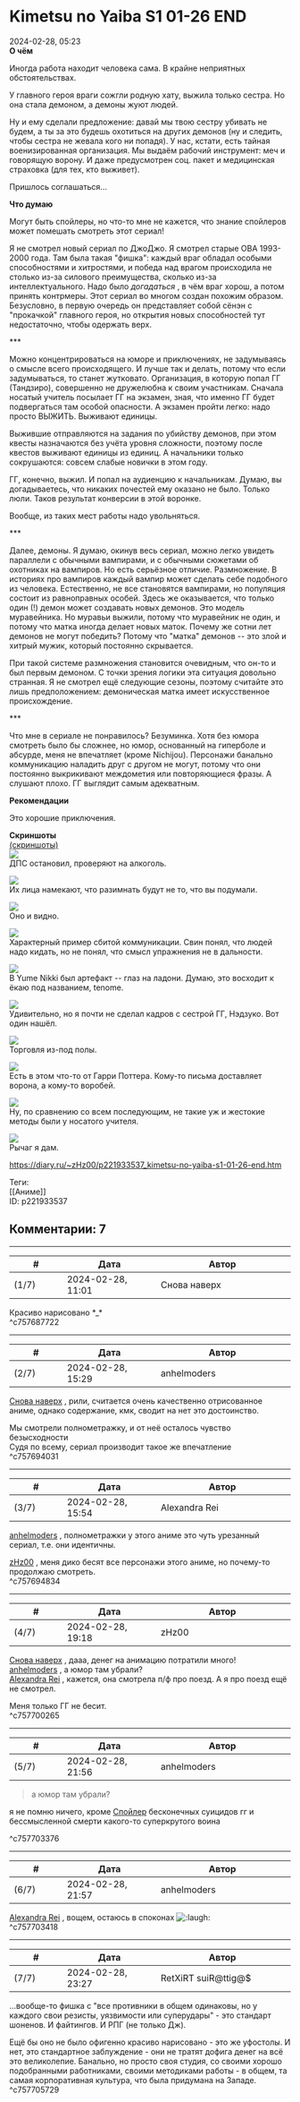 Kimetsu no Yaiba S1 01-26 END
=============================

  
2024-02-28, 05:23  
  **О чём**    
   
 Иногда работа находит человека сама. В крайне неприятных обстоятельствах.   
   
 У главного героя враги сожгли родную хату, выжила только сестра. Но она стала демоном, а демоны жуют людей.   
   
 Ну и ему сделали предложение: давай мы твою сестру убивать не будем, а ты за это будешь охотиться на других демонов (ну и следить, чтобы сестра не жевала кого ни попадя). У нас, кстати, есть тайная военизированная организация. Мы выдаём рабочий инструмент: меч и говорящую ворону. И даже предусмотрен соц. пакет и медицинская страховка (для тех, кто выживет).   
   
 Пришлось соглашаться...   
   
  **Что думаю**    
   
 Могут быть спойлеры, но что-то мне не кажется, что знание спойлеров может помешать смотреть этот сериал!   
   
 Я не смотрел новый сериал по ДжоДжо. Я смотрел старые ОВА 1993-2000 года. Там была такая "фишка": каждый враг обладал особыми способностями и хитростями, и победа над врагом происходила не столько из-за силового преимущества, сколько из-за интеллектуального. Надо было  *догадаться*  , в чём враг хорош, а потом принять контрмеры. Этот сериал во многом создан похожим образом. Безусловно, в первую очередь он представляет собой сёнэн с "прокачкой" главного героя, но открытия новых способностей тут недостаточно, чтобы одержать верх.   
   
 \*\*\*   
   
 Можно концентрироваться на юморе и приключениях, не задумываясь о смысле всего происходящего. И лучше так и делать, потому что если задумываться, то станет жутковато. Организация, в которую попал ГГ (Тандзиро), совершенно не дружелюбна к своим участникам. Сначала носатый учитель посылает ГГ на экзамен, зная, что именно ГГ будет подвергаться там особой опасности. А экзамен пройти легко: надо просто ВЫЖИТЬ. Выживают единицы.   
   
 Выжившие отправляются на задания по убийству демонов, при этом квесты назначаются без учёта уровня сложности, поэтому после квестов выживают единицы из единиц. А начальники только сокрушаются: совсем слабые новички в этом году.   
   
 ГГ, конечно, выжил. И попал на аудиенцию к начальникам. Думаю, вы догадываетесь, что никаких почестей ему оказано не было. Только люли. Таков результат конверсии в этой воронке.   
   
 Вообще, из таких мест работы надо увольняться.   
   
 \*\*\*   
   
 Далее, демоны. Я думаю, окинув весь сериал, можно легко увидеть параллели с обычными вампирами, и с обычными сюжетами об охотниках на вампиров. Но есть серьёзное отличие. Размножение. В историях про вампиров каждый вампир может сделать себе подобного из человека. Естественно, не все становятся вампирами, но популяция состоит из равноправных особей. Здесь же оказывается, что только один (!) демон может создавать новых демонов. Это модель муравейника. Но муравьи выжили, потому что муравейник не один, и потому что матка иногда делает новых маток. Почему же сотни лет демонов не могут победить? Потому что "матка" демонов -- это злой и хитрый мужик, который постоянно скрывается.   
   
 При такой системе размножения становится очевидным, что он-то и был первым демоном. С точки зрения логики эта ситуация довольно странная. Я не смотрел ещё следующие сезоны, поэтому считайте это лишь предположением: демоническая матка имеет искусственное происхождение.   
   
 \*\*\*   
   
 Что мне в сериале не понравилось? Безуминка. Хотя без юмора смотреть было бы сложнее, но юмор, основанный на гиперболе и абсурде, меня не впечатляет (кроме Nichijou). Персонажи банально коммуникацию наладить друг с другом не могут, потому что они постоянно выкрикивают междометия или повторяющиеся фразы. А слушают плохо. ГГ выглядит самым адекватным.   
   
  **Рекомендации**    
   
 Это хорошие приключения.   
   
  **Скриншоты**    
  [(скриншоты)](https://zHz00.diary.ru/p221933537.htm?index=1#linkmore221933537m1)       
 ![](pics/Kawaiika-Raws-Kimetsu-no-Yaiba-26-BDRip-1920x1080-HEVC-FLAC.mkv_snapshot_16.17.jpg)   
 ДПС остановил, проверяют на алкоголь.   
   
 ![](pics/Kawaiika-Raws-Kimetsu-no-Yaiba-24-BDRip-1920x1080-HEVC-FLAC.mkv_snapshot_07.00.jpg)   
 Их лица намекают, что разимнать будут не то, что вы подумали.   
   
 ![](pics/Kawaiika-Raws-Kimetsu-no-Yaiba-21-BDRip-1920x1080-HEVC-FLAC.mkv_snapshot_19.28.jpg)   
 Оно и видно.   
   
 ![](pics/Kawaiika-Raws-Kimetsu-no-Yaiba-16-BDRip-1920x1080-HEVC-FLAC.mkv_snapshot_11.19.jpg)   
 Характерный пример сбитой коммуникации. Свин понял, что людей надо кидать, но не понял, что смысл упражнения не в дальности.   
   
 ![](pics/Kawaiika-Raws-Kimetsu-no-Yaiba-08-BDRip-1920x1080-HEVC-FLAC.mkv_snapshot_17.54.jpg)   
 В Yume Nikki был артефакт -- глаз на ладони. Думаю, это восходит к ёкаю под названием, tenome.   
   
 ![](pics/Kawaiika-Raws-Kimetsu-no-Yaiba-07-BDRip-1920x1080-HEVC-FLAC.mkv_snapshot_16.35.jpg)   
 Удивительно, но я почти не сделал кадров с сестрой ГГ, Нэдзуко. Вот один нашёл.   
   
 ![](pics/Kawaiika-Raws-Kimetsu-no-Yaiba-06-BDRip-1920x1080-HEVC-FLAC.mkv_snapshot_18.28.jpg)   
 Торговля из-под полы.   
   
 ![](pics/Kawaiika-Raws-Kimetsu-no-Yaiba-05-BDRip-1920x1080-HEVC-FLAC.mkv_snapshot_10.39.jpg)   
 Есть в этом что-то от Гарри Поттера. Кому-то письма доставляет ворона, а кому-то воробей.   
   
 ![](pics/Kawaiika-Raws-Kimetsu-no-Yaiba-03-BDRip-1920x1080-HEVC-FLAC.mkv_snapshot_08.23.jpg)   
 Ну, по сравнению со всем последующим, не такие уж и жестокие методы были у носатого учителя.   
   
 ![](pics/Kawaiika-Raws-Kimetsu-no-Yaiba-03-BDRip-1920x1080-HEVC-FLAC.mkv_snapshot_10.39.jpg)   
 Рычаг я дам.   
      
  
<https://diary.ru/~zHz00/p221933537_kimetsu-no-yaiba-s1-01-26-end.htm>  
  
Теги:  
[[Аниме]]  
ID: p221933537  


Комментарии: 7
--------------

  


---



|         #         |              Дата              |                     Автор                     |           ID           |
| --- | --- | --- | --- |
| (1/7) | 2024-02-28, 11:01 | Снова наверх | c757687722 |

  
 Красиво нарисовано \*\_\*   
 ^c757687722

---



|         #         |              Дата              |                     Автор                     |           ID           |
| --- | --- | --- | --- |
| (2/7) | 2024-02-28, 15:29 | anhelmoders | c757694031 |

  
  [Снова наверх](https://rainbowgothic.diary.ru "Earth is full! Go home!")  , рили, считается очень качественно отрисованное аниме, однако содержание, кмк, сводит на нет это достоинство.   
   
 Мы смотрели полнометражку, и от неё осталось чувство безысходности   
 Судя по всему, сериал производит такое же впечатление   
 ^c757694031

---



|         #         |              Дата              |                     Автор                     |           ID           |
| --- | --- | --- | --- |
| (3/7) | 2024-02-28, 15:54 | Alexandra Rei | c757694834 |

  
  [anhelmoders](https://anhelmoders.diary.ru "No plans. Only wonders.")  , полнометражки у этого аниме это чуть урезанный сериал, т.е. они идентичны.   
   
  [zHz00](https://zHz00.diary.ru "Untitled")  , меня дико бесят все персонажи этого аниме, но почему-то продолжаю смотреть.   
 ^c757694834

---



|         #         |              Дата              |                     Автор                     |           ID           |
| --- | --- | --- | --- |
| (4/7) | 2024-02-28, 19:18 | zHz00 | c757700265 |

  
  [Снова наверх](https://rainbowgothic.diary.ru "Earth is full! Go home!")  , дааа, денег на анимацию потратили много!   
  [anhelmoders](https://anhelmoders.diary.ru "No plans. Only wonders.")  , а юмор там убрали?   
  [Alexandra Rei](https://Alexandra-world.diary.ru "[REAL]")  , кажется, она смотрела п/ф про поезд. А я про поезд ещё не смотрел.   
   
 Меня только ГГ не бесит.   
 ^c757700265

---



|         #         |              Дата              |                     Автор                     |           ID           |
| --- | --- | --- | --- |
| (5/7) | 2024-02-28, 21:56 | anhelmoders | c757703376 |

  
  >а юмор там убрали? 

   
  я не помню ничего, кроме  [Спойлер](https://zHz00.diary.ru/p221933537.htm?index=1#linkmore221933537m1)    бесконечных суицидов гг и бессмысленной смерти какого-то суперкрутого воина   

   
 ^c757703376

---



|         #         |              Дата              |                     Автор                     |           ID           |
| --- | --- | --- | --- |
| (6/7) | 2024-02-28, 21:57 | anhelmoders | c757703418 |

  
  [Alexandra Rei](https://Alexandra-world.diary.ru "[REAL]")  , вощем, остаюсь в споконах ![:laugh:](pics/1126.gif)   
 ^c757703418

---



|         #         |              Дата              |                     Автор                     |           ID           |
| --- | --- | --- | --- |
| (7/7) | 2024-02-28, 23:27 | RetXiRT suiR@ttig@$ | c757705729 |

  
 ...вообще-то фишка с "все противники в общем одинаковы, но у каждого свои резисты, уязвимости или суперудары" - это стандарт шоненов. И файтингов. И РПГ (не только Дж).   
   
 Ещё бы оно не было офигенно красиво нарисовано - это же уфостолы. И нет, это стандартное заблуждение - они не тратят дофига денег на всё это великолепие. Банально, но просто своя студия, со своими хорошо подобранными работниками, своими методиками работы - в общем, та самая корпоративная культура, что была придумана на Западе.   
 ^c757705729